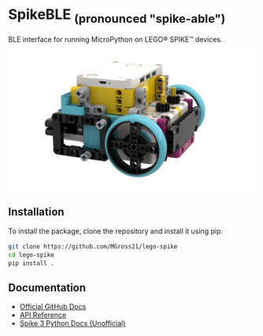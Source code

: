 # SpikeBLE <sub>(pronounced "spike-able")</sub>

BLE interface for running MicroPython on LEGO® SPIKE™ devices.  

![Lego Spike](assets/lego_spike.png)

## Installation

To install the package, clone the repository and install it using pip:

```bash
git clone https://github.com/MGross21/lego-spike
cd lego-spike
pip install .
```

## Documentation

- [Official GitHub Docs](https://github.com/LEGO/spike-prime-docs)
- [API Reference](https://lego.github.io/spike-prime-docs)
- [Spike 3 Python Docs (Unofficial)](https://tuftsceeo.github.io/SPIKEPythonDocs/SPIKE3.html)
